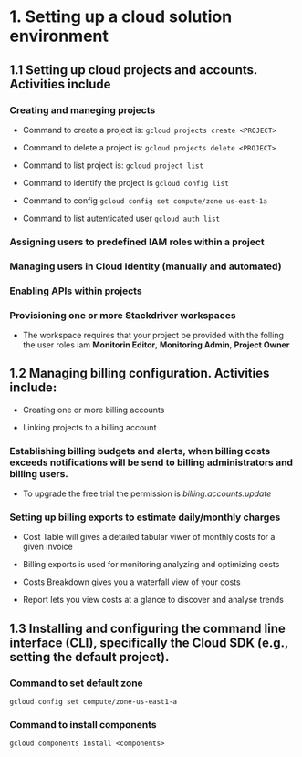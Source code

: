 # 1. Setting up a cloud solution environment

## 1.1 Setting up cloud projects and accounts. Activities include

### Creating and maneging projects

- Command to create a project is: `gcloud projects create <PROJECT>`

- Command to delete a project is: `gcloud projects delete <PROJECT>`

- Command to list project is: `gcloud project list`

- Command to identify the project is `gcloud config list`

- Command to config `gcloud config set compute/zone us-east-1a`

- Command to list autenticated user `gcloud auth list`

### Assigning users to predefined IAM roles within a project

### Managing users in Cloud Identity (manually and automated)

### Enabling APIs within projects

### Provisioning one or more Stackdriver workspaces

- The workspace requires that your project be provided with the folling the user roles iam **Monitorin Editor**, **Monitoring Admin**, **Project Owner**

## 1.2 Managing billing configuration. Activities include:

- Creating one or more billing accounts

- Linking projects to a billing account

### Establishing billing budgets and alerts, when billing costs exceeds notifications will be send to billing administrators and billing users.

- To upgrade the free trial the permission is _billing.accounts.update_

### Setting up billing exports to estimate daily/monthly charges

- Cost Table will gives a detailed tabular viwer of monthly costs for a given invoice

- Billing exports is used for monitoring analyzing and optimizing costs

- Costs Breakdown gives you a waterfall view of your costs

- Report lets you view costs at a glance to discover and analyse trends

## 1.3 Installing and configuring the command line interface (CLI), specifically the Cloud SDK (e.g., setting the default project).

### Command to set default zone

`gcloud config set compute/zone-us-east1-a`

### Command to install components

`gcloud components install <components>`
